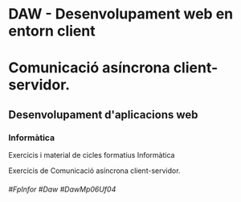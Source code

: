 # DAW - Desenvolupament web en entorn client
# Comunicació asíncrona client-servidor.
## Desenvolupament d'aplicacions web
### Informàtica

Exercicis i material de cicles formatius Informàtica

Exercicis de Comunicació asíncrona client-servidor.

###### #FpInfor #Daw #DawMp06Uf04
